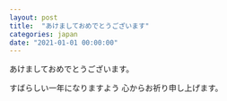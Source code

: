 ```yaml
---
layout: post
title:  "あけましておめでとうございます"
categories: japan
date: "2021-01-01 00:00:00"
---
```


あけましておめでとうございます。

すばらしい一年になりますよう 心からお祈り申し上げます。